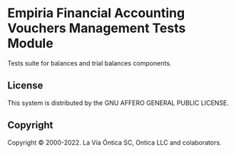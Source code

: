﻿# Empiria Financial Accounting Vouchers Management Tests Module

Tests suite for balances and trial balances components.

## License

This system is distributed by the GNU AFFERO GENERAL PUBLIC LICENSE.

## Copyright

Copyright © 2000-2022. La Vía Óntica SC, Ontica LLC and colaborators.

